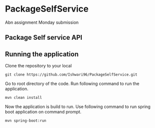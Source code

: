 # PackageSelfService
Abn assignment Monday submission 

Package Self service API
-----
## Running the application

Clone the repository to your local

```
git clone https://github.com/Ishwari96/PackageSelfService.git

```

Go to root directory of the code. Run following command to run the application.

```
mvn clean install

```

Now the application is build to run. Use following command to run spring boot application on command prompt.

```
mvn spring-boot:run
